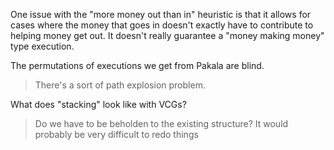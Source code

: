 One issue with the "more money out than in" heuristic is that it allows for cases where the money that goes in doesn't exactly have to contribute to helping money get out. It doesn't really guarantee a "money making money" type execution.

The permutations of executions we get from Pakala are blind.

> There's a sort of path explosion problem.

What does "stacking" look like with VCGs?

> Do we have to be beholden to the existing structure? 
> It would probably be very difficult to redo things